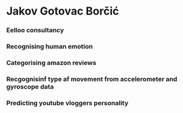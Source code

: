 # Jakov Gotovac Borčić


### Eelloo consultancy

### Recognising human emotion

### Categorising amazon reviews

### Recgognisinf type af movement from accelerometer and gyroscope data

### Predicting youtube vloggers personality
